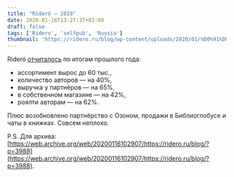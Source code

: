 ```yaml
---
title: "Rideró — 2019"
date: 2020-01-16T13:27:37+03:00
draft: false
tags: ['Ridero', 'selfpub', 'Russia']
thumbnail: 'https://ridero.ru/blog/wp-content/uploads/2020/01/%D0%91%D0%BB%D0%BE%D0%B3_%D0%B8%D1%82%D0%BE%D0%B3%D0%B8_%D0%B3%D0%BE%D0%B4%D0%B0_2019-1.jpg'
---
```


Rideró [отчиталось](https://ridero.ru/blog/?p=3988) по итогам прошлого года:

- ассортимент вырос до 60 тыс.,
- количество авторов — на 40%,
- выручка у партнёров — на 65%,
- в собственном магазине — на 42%,
- роялти авторам — на 62%.

Плюс возобновлено партнёрство с Озоном, продажи в Библиоглобусе и чаты в книжках. Совсем неплохо.


P.S. Для архива: [https://web.archive.org/web/20200116102907/https://ridero.ru/blog/?p=3988](https://web.archive.org/web/20200116102907/https://ridero.ru/blog/?p=3988).